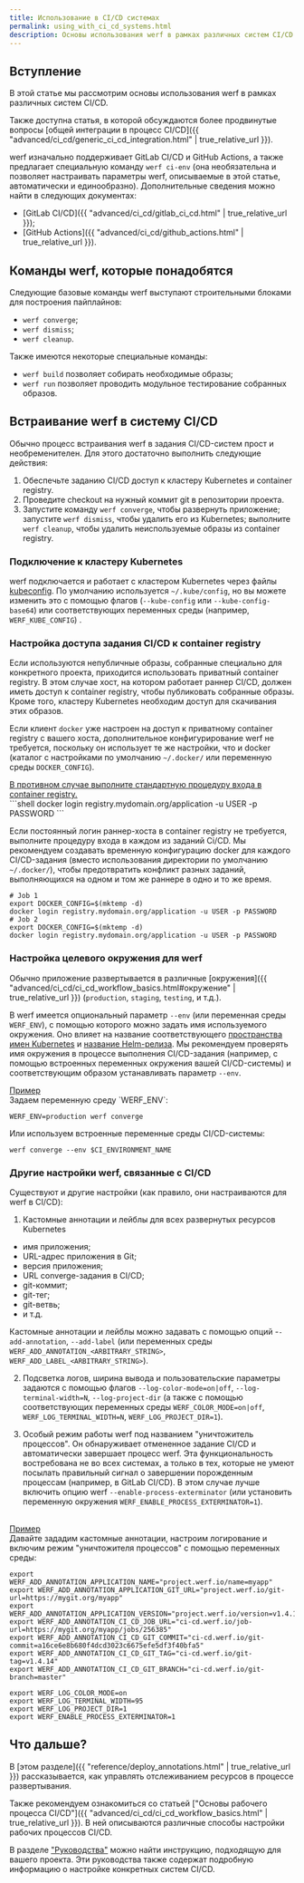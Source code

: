 ```yaml
---
title: Использование в CI/CD системах
permalink: using_with_ci_cd_systems.html
description: Основы использования werf в рамках различных систем CI/CD
---
```


## Вступление

В этой статье мы рассмотрим основы использования werf в рамках различных систем CI/CD.

Также доступна статья, в которой обсуждаются более продвинутые вопросы [общей интеграции в процесс CI/CD]({{ "advanced/ci_cd/generic_ci_cd_integration.html" | true_relative_url }}).

werf изначально поддерживает GitLab CI/CD и GitHub Actions, а также предлагает специальную команду `werf ci-env` (она необязательна и позволяет настраивать параметры werf, описываемые в этой статье, автоматически и единообразно). Дополнительные сведения можно найти в следующих документах:

 - [GitLab CI/CD]({{ "advanced/ci_cd/gitlab_ci_cd.html" | true_relative_url }});
 - [GitHub Actions]({{ "advanced/ci_cd/github_actions.html" | true_relative_url }}).

## Команды werf, которые понадобятся

Следующие базовые команды werf выступают строительными блоками для построения пайплайнов:

 - `werf converge`;
 - `werf dismiss`;
 - `werf cleanup`.

Также имеются некоторые специальные команды:

  - `werf build` позволяет собирать необходимые образы;
  - `werf run` позволяет проводить модульное тестирование собранных образов.

## Встраивание werf в систему CI/CD

Обычно процесс встраивания werf в задания CI/CD-систем прост и необременителен. Для этого достаточно выполнить следующие действия:

 1. Обеспечьте заданию CI/CD доступ к кластеру Kubernetes и container registry.
 2. Проведите checkout на нужный коммит git в репозитории проекта.
 3. Запустите команду `werf converge`, чтобы развернуть приложение; запустите `werf dismiss`, чтобы удалить его из Kubernetes; выполните `werf cleanup`, чтобы удалить неиспользуемые образы из container registry.

### Подключение к кластеру Kubernetes

werf подключается и работает с кластером Kubernetes через файлы [kubeconfig](https://kubernetes.io/docs/concepts/configuration/organize-cluster-access-kubeconfig/). По умолчанию используется `~/.kube/config`, но вы можете изменить это с помощью флагов (`--kube-config` или `--kube-config-base64`) или соответствующих переменных среды (например, `WERF_KUBE_CONFIG`) .

### Настройка доступа задания CI/CD к container registry

Если используются непубличные образы, собранные специально для конкретного проекта, приходится использовать приватный container registry. В этом случае хост, на котором работает раннер CI/CD, должен иметь доступ к container registry, чтобы публиковать собранные образы. Кроме того, кластеру Kubernetes необходим доступ для скачивания этих образов.

Если клиент `docker` уже настроен на доступ к приватному container registry с вашего хоста, дополнительное конфигурирование werf не требуется, поскольку он использует те же настройки, что и docker (каталог с настройками по умолчанию `~/.docker/` или переменную среды `DOCKER_CONFIG`).

<div class="details">
<a href="javascript:void(0)" class="details__summary">В противном случае выполните стандартную процедуру входа в container registry.</a>
<div class="details__content" markdown="1">
```shell
docker login registry.mydomain.org/application -u USER -p PASSWORD
```

Если постоянный логин раннер-хоста в container registry не требуется, выполните процедуру входа в каждом из заданий Ci/CD. Мы рекомендуем создавать временную конфигурацию docker для каждого CI/CD-задания (вместо использования директории по умолчанию `~/.docker/`), чтобы предотвратить конфликт разных заданий, выполняющихся на одном и том же раннере в одно и то же время.

```shell
# Job 1
export DOCKER_CONFIG=$(mktemp -d)
docker login registry.mydomain.org/application -u USER -p PASSWORD
# Job 2
export DOCKER_CONFIG=$(mktemp -d)
docker login registry.mydomain.org/application -u USER -p PASSWORD
```
</div>
</div>

### Настройка целевого окружения для werf

Обычно приложение развертывается в различные [окружения]({{ "advanced/ci_cd/ci_cd_workflow_basics.html#окружение" | true_relative_url }}) (`production`, `staging`, `testing`, и т.д.).

В werf имеется опциональный параметр `--env` (или переменная среды `WERF_ENV`), с помощью которого можно задать имя используемого окружения. Оно влияет на название соответствующего [пространства имен Kubernetes]() и [название Helm-релиза](). Мы рекомендуем проверять имя окружения в процессе выполнения CI/CD-задания (например, с помощью встроенных переменных окружения вашей CI/CD-системы) и соответствующим образом устанавливать параметр `--env`.

<div class="details">
<a href="javascript:void(0)" class="details__summary">Пример</a>
<div class="details__content" markdown="1">
Задаем переменную среду `WERF_ENV`:

```shell
WERF_ENV=production werf converge
```

Или используем встроенные переменные среды CI/CD-системы:

```shell
werf converge --env $CI_ENVIRONMENT_NAME
```
</div>
</div>

### Другие настройки werf, связанные с CI/CD

Существуют и другие настройки (как правило, они настраиваются для werf в CI/CD):

 1. Кастомные аннотации и лейблы для всех развернутых ресурсов Kubernetes
   - имя приложения;
   - URL-адрес приложения в Git;
   - версия приложения;
   - URL converge-задания в CI/CD;
   - git-коммит;
   - git-тег;
   - git-ветвь;
   - и т.д.

Кастомные аннотации и лейблы можно задавать с помощью опций -`-add-annotation`, `--add-label` (или переменных среды `WERF_ADD_ANNOTATION_<ARBITRARY_STRING>`, `WERF_ADD_LABEL_<ARBITRARY_STRING>`).

 2. Подсветка логов, ширина вывода и пользовательские параметры задаются с помощью флагов `--log-color-mode=on|off`, `--log-terminal-width=N`, `--log-project-dir` (а также с помощью соответствующих переменных среды `WERF_COLOR_MODE=on|off`, `WERF_LOG_TERMINAL_WIDTH=N`, `WERF_LOG_PROJECT_DIR=1`).

 3. Особый режим работы werf под названием "уничтожитель процессов". Он обнаруживает отмененное задание CI/CD и автоматически завершает процесс werf. Эта функциональность востребована не во всех системах, а только в тех, которые не умеют посылать правильный сигнал о завершении порожденным процессам (например, в GitLab CI/CD). В этом случае лучше включить опцию werf `--enable-process-exterminator` (или установить переменную окружения `WERF_ENABLE_PROCESS_EXTERMINATOR=1`).

<br>

<div class="details">
<a href="javascript:void(0)" class="details__summary">Пример</a>
<div class="details__content" markdown="1">
Давайте зададим кастомные аннотации, настроим логирование и включим режим "уничтожителя процессов" с помощью переменных среды:

```shell
export WERF_ADD_ANNOTATION_APPLICATION_NAME="project.werf.io/name=myapp"
export WERF_ADD_ANNOTATION_APPLICATION_GIT_URL="project.werf.io/git-url=https://mygit.org/myapp"
export WERF_ADD_ANNOTATION_APPLICATION_VERSION="project.werf.io/version=v1.4.14"
export WERF_ADD_ANNOTATION_CI_CD_JOB_URL="ci-cd.werf.io/job-url=https://mygit.org/myapp/jobs/256385"
export WERF_ADD_ANNOTATION_CI_CD_GIT_COMMIT="ci-cd.werf.io/git-commit=a16ce6e8b680f4dcd3023c6675efe5df3f40bfa5"
export WERF_ADD_ANNOTATION_CI_CD_GIT_TAG="ci-cd.werf.io/git-tag=v1.4.14"
export WERF_ADD_ANNOTATION_CI_CD_GIT_BRANCH="ci-cd.werf.io/git-branch=master"

export WERF_LOG_COLOR_MODE=on
export WERF_LOG_TERMINAL_WIDTH=95
export WERF_LOG_PROJECT_DIR=1
export WERF_ENABLE_PROCESS_EXTERMINATOR=1
```
</div>
</div>

## Что дальше?

В [этом разделе]({{ "reference/deploy_annotations.html" | true_relative_url }}) рассказывается, как управлять отслеживанием ресурсов в процессе развертывания.

Также рекомендуем ознакомиться со статьей ["Основы рабочего процесса CI/CD"]({{ "advanced/ci_cd/ci_cd_workflow_basics.html" | true_relative_url }}). В ней описываются различные способы настройки рабочих процессов CI/CD.

В разделе ["Руководства"](/guides.html) можно найти инструкцию, подходящую для вашего проекта. Эти руководства также содержат подробную информацию о настройке конкретных систем CI/CD.
